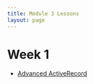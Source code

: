 ```yaml
---
title: Module 3 Lessons
layout: page
---
```


# Week 1

- [Advanced ActiveRecord](/module3/lessons/advanced_activerecord.html)
